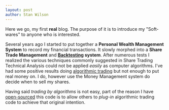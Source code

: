 ```yaml
---
layout: post
author: Stan Wilson
---
```

Here we go, my first **real** blog. The purpose of it is to introduce my "Soft-wares" to anyone who is interested.

Several years ago  I started to put together a **Personal Wealth Management System** to record my financial transactions. It slowly morphed into a **Share Trade Management** and **[Backtesting](https://en.wikipedia.org/wiki/Backtesting) system**. After numerous tests I realized the various techniques commonly suggested in Share Trading Technical Analysis could not be applied *easily* as computer algorithms. I've had some positive results doing [algorithmic trading](https://en.wikipedia.org/wiki/Automated_trading_system) but not enough to put real money on. I do, however use the Money Management system do decide when to sell my shares.

Having said *trading by algorithms* is not easy, part of the reason I have [open-sourced](https://en.wikipedia.org/wiki/Open-source_software) this code is to allow others to *plug-in* algorithmic trading code to achieve that original intention.

